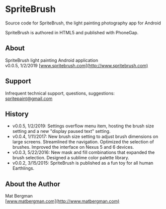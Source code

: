 SpriteBrush
===========
Source code for SpriteBrush, the light painting photography app for Android

SpriteBrush is authored in HTML5 and published with PhoneGap.

About
-----
SpriteBrush light painting Android application  
v0.0.5, 1/2/2019
[www.spritebrush.com](http://www.spritebrush.com)


Support
-------
Infrequent technical support, questions, suggestions:  
spritepaint@gmail.com

History
-------
* v0.0.5, 1/2/2019: Settings overflow menu item, hosting the brush size setting and a new "display paused text" setting.
* v0.0.4, 1/11/2017: New brush size setting to adjust brush dimensions on large screens. Streamlined the navigation. Optimized the selection of brushes. Improved the interface on Nexus 5 and 6 devices.
* v0.0.3, 5/22/2016: New mask and fill combinations that expanded the brush selection. Designed a sublime color palette library.
* v0.0.2, 3/15/2015: SpriteBrush is published as a fun toy for all human Earthlings.


About the Author
----------------
Mat Bergman  
[www.matbergman.com](http://www.matbergman.com)
